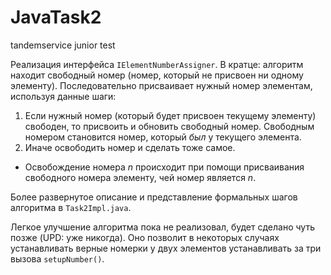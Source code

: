 JavaTask2
=========

tandemservice junior test

Реализация интерфейса `IElementNumberAssigner`.
В кратце: алгоритм находит свободный номер (номер, который не присвоен ни одному элементу). Последовательно присваивает нужный номер элементам, используя данные шаги:

1. Если нужный номер (который будет присвоен текущему элементу) свободен, то присвоить и обновить свободный номер. Свободным номером становится номер, который _был_ у текущего элемента.
2. Иначе освободить номер и сделать тоже самое.
  * Освобождение номера _n_ происходит при помощи присваивания свободного номера элементу, чей номер является _n_. 

Более развернутое описание и представление формальных шагов алгоритма в `Task2Impl.java`.

Легкое улучшение алгоритма пока не реализовал, будет сделано чуть позже (UPD: уже никогда). Оно позволит в некоторых случаях устанавливать верные номерки у двух элементов устанавливать за три вызова `setupNumber()`. 
